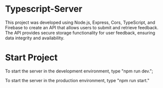 # Typescript-Server
This project was developed using Node.js, Express, Cors, TypeScript, and Firebase to create an API that allows users to submit and retrieve feedback. 
The API provides secure storage functionality for user feedback, ensuring data integrity and availability.
# Start Project
To start the server in the development environment, type "npm run dev.";

To start the server in the production environment, type "npm run start."
